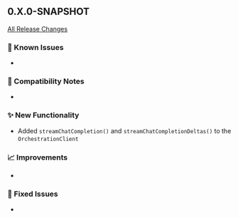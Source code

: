 ## 0.X.0-SNAPSHOT

[All Release Changes](https://github.com/SAP/ai-sdk-java/releases/)

### 🚧 Known Issues

-

### 🔧 Compatibility Notes

-

### ✨ New Functionality

- Added `streamChatCompletion()` and `streamChatCompletionDeltas()` to the `OrchestrationClient`

### 📈 Improvements

-

### 🐛 Fixed Issues

- 
